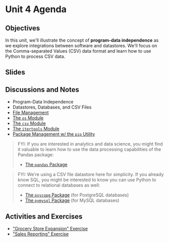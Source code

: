 # Unit 4 Agenda

## Objectives

In this unit, we'll illustrate the concept of **program-data independence** as we explore integrations between software and datastores. We'll focus on the Comma-separated Values (CSV) data format and learn how to use Python to process CSV data.

## Slides

## Discussions and Notes

  + Program-Data Independence
  + Datastores, Databases, and CSV Files
  + [File Management](/notes/python/file-management.md)
  + [The `os` Module](/notes/python/modules/os.md#file-operations)
  + [The `csv` Module](/notes/python/modules/csv.md)
  + [The `itertools` Module](/notes/python/modules/itertools.md)
  + [Package Management w/ the `pip` Utility](/notes/pip.md)

> FYI: If you are interested in analytics and data science, you might find it valuable to learn how to use the data processing capabilities of the Pandas package:
>
>    + [The `pandas` Package](/notes/python/packages/pandas.md)

> FYI: We're using a CSV file datastore here for simplicity. If you already know SQL, you might be interested to know you can use Python to connect to relational databases as well:
>
>    + [The `psycopg` Package](/notes/python/packages/psycopg.md) (for PostgreSQL databases)
>    + [The `pymysql` Package](/notes/python/packages/pymysql.md) (for MySQL databases)

## Activities and Exercises

  + ["Grocery Store Expansion" Exercise](/exercises/grocery-store-expansion.md)
  + ["Sales Reporting" Exercise](/exercises/sales-reporting.md)
